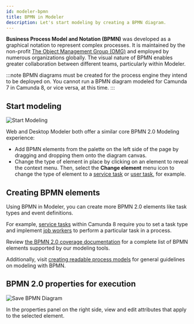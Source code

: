 ```yaml
---
id: modeler-bpmn
title: BPMN in Modeler
description: Let's start modeling by creating a BPMN diagram.
---
```


**Business Process Model and Notation (BPMN)** was developed as a graphical notation to represent complex processes. It is maintained by the non-profit [The Object Management Group (OMG)](https://www.omg.org/spec/BPMN/) and employed by numerous organizations globally. The visual nature of BPMN enables greater collaboration between different teams, particularly within Modeler.

:::note
BPMN diagrams must be created for the process engine they intend to be deployed on. You cannot run a BPMN diagram modeled for Camunda 7 in Camunda 8, or vice versa, at this time.
:::

## Start modeling

![Start Modeling](./assets/quickstart-2.png)

Web and Desktop Modeler both offer a similar core BPMN 2.0 Modeling experience:

- Add BPMN elements from the palette on the left side of the page by dragging and dropping them onto the diagram canvas.
- Change the type of element in place by clicking on an element to reveal the context menu. Then, select the **Change element** menu icon to change the type of element to a [service task](./service-tasks/service-tasks.md) or [user task](./user-tasks/user-tasks.md), for example.

## Creating BPMN elements

Using BPMN in Modeler, you can create more BPMN 2.0 elements like task types and event definitions.

For example, [service tasks](/components/modeler/bpmn/service-tasks/service-tasks.md) within Camunda 8 require you to set a task type and implement [job workers](/components/concepts/job-workers.md) to perform a particular task in a process.

Review [the BPMN 2.0 coverage documentation](/components/modeler/bpmn/bpmn-coverage.md) for a complete list of BPMN elements supported by our modeling tools.

Additionally, visit [creating readable process models](/components/best-practices/modeling/creating-readable-process-models.md) for general guidelines on modeling with BPMN.

## BPMN 2.0 properties for execution

![Save BPMN Diagram](./assets/quickstart-3.png)

In the properties panel on the right side, view and edit attributes that apply to the selected element.
